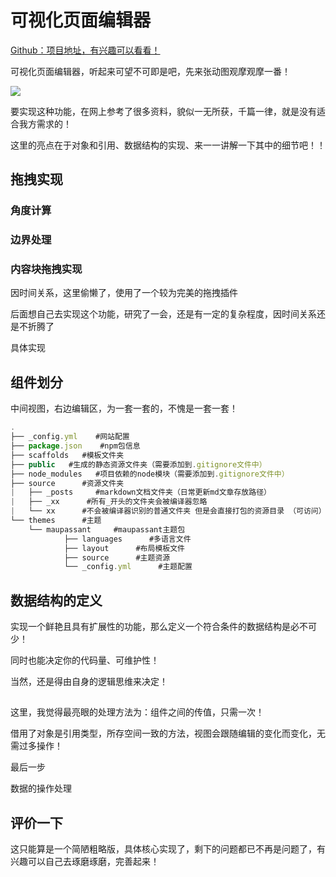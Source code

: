 # 可视化页面编辑器


[Github：项目地址，有兴趣可以看看！](https://github.com/wsydxiangwang/Visualization-Page)

可视化页面编辑器，听起来可望不可即是吧，先来张动图观摩观摩一番！

![](https://p3-juejin.byteimg.com/tos-cn-i-k3u1fbpfcp/9e33c4169a094e9284aed20c0921ae66~tplv-k3u1fbpfcp-watermark.image)

要实现这种功能，在网上参考了很多资料，貌似一无所获，千篇一律，就是没有适合我方需求的！

这里的亮点在于对象和引用、数据结构的实现、来一一讲解一下其中的细节吧！！

## 拖拽实现



### 

### 角度计算


### 边界处理

### 内容块拖拽实现

因时间关系，这里偷懒了，使用了一个较为完美的拖拽插件

后面想自己去实现这个功能，研究了一会，还是有一定的复杂程度，因时间关系还是不折腾了

具体实现


## 组件划分

中间视图，右边编辑区，为一套一套的，不愧是一套一套！

```js
.
├── _config.yml    #网站配置
├── package.json    #npm包信息
├── scaffolds   #模板文件夹
├── public   #生成的静态资源文件夹（需要添加到.gitignore文件中）
├── node_modules   #项目依赖的node模块（需要添加到.gitignore文件中）
├── source      #资源文件夹
|   ├── _posts     #markdown文档文件夹（日常更新md文章存放路径）
|   ├── _xx      #所有_开头的文件夹会被编译器忽略
|   └── xx      #不会被编译器识别的普通文件夹 但是会直接打包的资源目录 （可访问）
└── themes      #主题
    └── maupassant     #maupassant主题包
            ├── languages      #多语言文件
            ├── layout      #布局模板文件
            ├── source      #主题资源
            └── _config.yml      #主题配置
```

## 数据结构的定义

实现一个鲜艳且具有扩展性的功能，那么定义一个符合条件的数据结构是必不可少！

同时也能决定你的代码量、可维护性！

当然，还是得由自身的逻辑思维来决定！



##
这里，我觉得最亮眼的处理方法为：组件之间的传值，只需一次！

借用了对象是引用类型，所存空间一致的方法，视图会跟随编辑的变化而变化，无需过多操作！

最后一步

数据的操作处理

## 评价一下

这只能算是一个简陋粗略版，具体核心实现了，剩下的问题都已不再是问题了，有兴趣可以自己去琢磨琢磨，完善起来！
